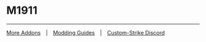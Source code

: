 # M1911

___
[More Addons](https://github.com/Custom-Strike)  |  [Modding Guides](https://github.com/Custom-Strike/Home/wiki)  |  [Custom-Strike Discord](https://discord.gg/6AbkcN8)
